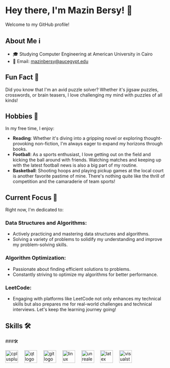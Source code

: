 # Hey there, I'm Mazin Bersy! 👋

Welcome to my GitHub profile!

## About Me ℹ️

- 🎓 Studying Computer Engineering at American University in Cairo
- 📧 Email: mazinbersy@aucegypt.edu

## Fun Fact 🎉

Did you know that I'm an avid puzzle solver? Whether it's jigsaw puzzles, crosswords, or brain teasers, I love challenging my mind with puzzles of all kinds!

## Hobbies 🎨

In my free time, I enjoy:
- **Reading**: Whether it's diving into a gripping novel or exploring thought-provoking non-fiction, I'm always eager to expand my horizons through books.
- **Football**: As a sports enthusiast, I love getting out on the field and kicking the ball around with friends. Watching matches and keeping up with the latest football news is also a big part of my routine.
- **Basketball**: Shooting hoops and playing pickup games at the local court is another favorite pastime of mine. There's nothing quite like the thrill of competition and the camaraderie of team sports!

## Current Focus 🎯

Right now, I'm dedicated to:

### Data Structures and Algorithms:
- Actively practicing and mastering data structures and algorithms.
- Solving a variety of problems to solidify my understanding and improve my problem-solving skills.

### Algorithm Optimization:
- Passionate about finding efficient solutions to problems.
- Constantly striving to optimize my algorithms for better performance.

### LeetCode: 
- Engaging with platforms like LeetCode not only enhances my technical skills but also prepares me for real-world challenges and technical interviews. Let's keep the learning journey going!

<h2 align="left">Skills 🛠️</h2>

###🛠

<div align="left">
  <img src="https://cdn.jsdelivr.net/gh/devicons/devicon/icons/cplusplus/cplusplus-original.svg" height="40" alt="cplusplus logo"  />
  <img width="12" />
  <img src="https://cdn.jsdelivr.net/gh/devicons/devicon/icons/qt/qt-original.svg" height="40" alt="qt logo"  />
  <img width="12" />
  <img src="https://cdn.jsdelivr.net/gh/devicons/devicon/icons/git/git-original.svg" height="40" alt="git logo"  />
  <img width="12" />
  <img src="https://cdn.jsdelivr.net/gh/devicons/devicon/icons/linux/linux-original.svg" height="40" alt="linux logo"  />
  <img width="12" />
  <img src="https://cdn.jsdelivr.net/gh/devicons/devicon/icons/unrealengine/unrealengine-original.svg" height="40" alt="unrealengine logo"  />
  <img width="12" />
  <img src="https://cdn.jsdelivr.net/gh/devicons/devicon/icons/latex/latex-original.svg" height="40" alt="latex logo"  />
  <img width="12" />
  <img src="https://cdn.jsdelivr.net/gh/devicons/devicon/icons/visualstudio/visualstudio-plain.svg" height="40" alt="visualstudio logo"  />
</div>

###

